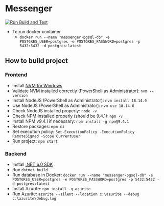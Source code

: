 # Messenger

[![Run Build and Test](https://github.com/Ketteiteki/Messenger/actions/workflows/run-build-and-test.yml/badge.svg)](https://github.com/Ketteiteki/Messenger/actions/workflows/run-build-and-test.yml)

- To run docker container
    - `docker run --name "messenger-pgsql-db" -e POSTGRES_USER=postgres -e POSTGRES_PASSWORD=postgres -p 5432:5432 -d postgres:latest`

## How to build project

### Frontend

- Install [NVM for Windows](https://github.com/coreybutler/nvm-windows)
- Validate NVM installed correctly (PowerShell as Administrator): `nvm --version`
- Install NodeJS (PowerShell as Administrator): `nvm install 18.14.0`
- Use NodeJS (PowerShell as Administrator): `nvm use 18.14.0`
- Check NodeJS installed properly: `node -v`
- Check NPM installed properly (should be 9.4.1): `npm -v`
- Install NPM v9.4.1 if necessary: `npm install -g npm@9.4.1`
- Restore packages: `npm ci`
- Set execution policy: `Set-ExecutionPolicy -ExecutionPolicy RemoteSigned -Scope CurrentUser`
- Run project: `npm start`

### Backend

- Install [.NET 6.0 SDK](https://dotnet.microsoft.com/download/dotnet/6.0)
- Run `dotnet build`
- Run database in
  Docker: `docker run --name "messenger-pgsql-db" -e POSTGRES_USER=postgres -e POSTGRES_PASSWORD=postgres -p 5432:5432 -d postgres:latest`
- Install Azurite: `npm install -g azurite`
- Run Azurite: `azurite --silent --location c:\azurite --debug c:\azurite\debug.log`